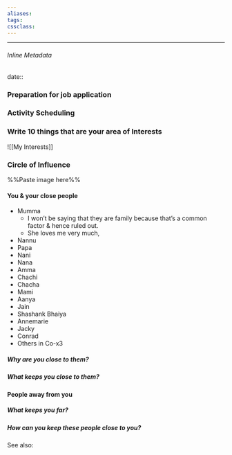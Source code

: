 ```yaml
---
aliases:
tags: 
cssclass:
---
```

---

###### Inline Metadata
date::

### Preparation for job application
### Activity Scheduling
### Write 10 things that are your area of Interests 
![[My Interests]]


### Circle of Influence
%%Paste image here%%

#### You & your close people
- Mumma
	- I won’t be saying that they are family because that’s a common factor & hence ruled out.
	- She loves me very much, 
- Nannu
- Papa
- Nani
- Nana
- Amma
- Chachi
- Chacha
- Mami
- Aanya
- Jain
- Shashank Bhaiya
- Annemarie
- Jacky
- Conrad
- Others in Co-x3 
##### Why are you close to them?
##### What keeps you close to them?
#### People away from you
##### What keeps you far?
##### How can you keep these people close to you?

See also:


